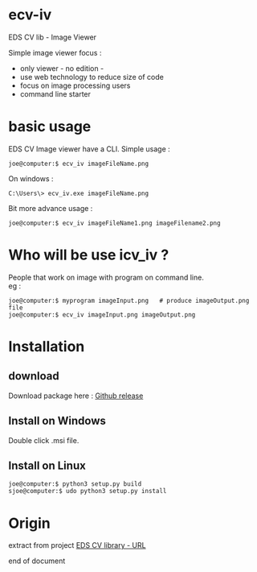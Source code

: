 # ecv-iv
EDS CV lib - Image Viewer

Simple image viewer focus :
  * only viewer - no edition -
  * use web technology to reduce size of code
  * focus on image processing users
  * command line starter

# basic usage
EDS CV Image viewer have a CLI.
Simple usage :
```
joe@computer:$ ecv_iv imageFileName.png
```

On windows :
```
C:\Users\> ecv_iv.exe imageFileName.png
```

Bit more advance usage :  
```
joe@computer:$ ecv_iv imageFileName1.png imageFilename2.png
```

# Who will be use icv_iv ?
People that work on image with program on command line.  
eg :
```
joe@computer:$ myprogram imageInput.png   # produce imageOutput.png file
joe@computer:$ ecv_iv imageInput.png imageOutput.png
```


# Installation

## download
Download package here : [Github release](https://github.com/EmmanuelDUMAS/ecv-iv/releases)

## Install on Windows
Double click .msi file.

## Install on Linux
```
joe@computer:$ python3 setup.py build
sjoe@computer:$ udo python3 setup.py install
```

# Origin
extract from project [EDS CV library - URL](https://github.com/EmmanuelDUMAS/eds-cv-lib)

end of document
